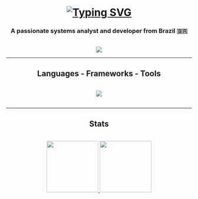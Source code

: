 <h1 align="center">
  <a href="https://git.io/typing-svg"><img src="https://readme-typing-svg.demolab.com?font=Righteous&size=35&duration=4000&color=016AFF&center=true&vCenter=true&random=false&width=500&height=70&lines=Hey+There!;I'm+Fl%C3%A1vio!" alt="Typing SVG" /></a>
</h1>

<h3 align="center">A passionate systems analyst and developer from Brazil 🇧🇷</h3>

<br/>

<div align="center">



</div>

<div align="center">
  <a href="mailto:flaviofdev@gmail.com">
    <img src="https://img.shields.io/badge/Gmail-333333?style=for-the-badge&logo=gmail&logoColor=red">
  </a>
</div>

<hr/>

<h2 align="center">Languages - Frameworks - Tools</h2>
<br/>
<div align="center">
    <img src="https://skillicons.dev/icons?i=html,css,javascript,vscode,c,cpp,mysql" /><br>
</div>

<br/>
<hr/>

<h2 align="center">Stats</h2>
<br>
<div align=center>
  <a href="https://github.com/flaviofdev">
  <img height="140em" src="https://github-readme-stats.vercel.app/api?username=flaviofdev&show_icons=true&theme=transparent&include_all_commits=true&count_private=true"/>
  <img height="140em" src="https://github-readme-stats.vercel.app/api/top-langs/?username=flaviofdev&layout=compact&langs_count=7&theme=transparent"/>
</div>
